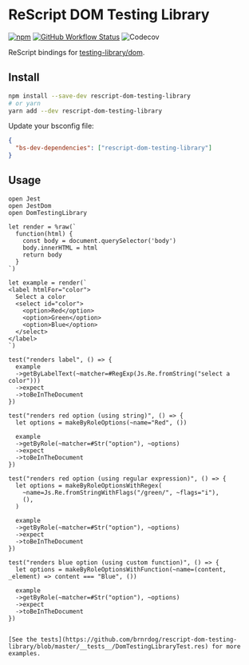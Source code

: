 # ReScript DOM Testing Library

[![npm](https://img.shields.io/npm/v/rescript-dom-testing-library?label=version&style=flat-square)](https://www.npmjs.com/package/rescript-dom-testing-library)
[![GitHub Workflow Status](https://img.shields.io/github/workflow/status/brnrdog/rescript-dom-testing-library/Version%20Release?style=flat-square)](https://github.com/brnrdog/rescript-dom-testing-library/actions/workflows/release.yml)
![Codecov](https://img.shields.io/codecov/c/github/brnrdog/rescript-dom-testing-library?style=flat-square)

ReScript bindings for [testing-library/dom](https://github.com/testing-library/dom-testing-library/).

## Install

```bash
npm install --save-dev rescript-dom-testing-library
# or yarn
yarn add --dev rescript-dom-testing-library
```

Update your bsconfig file:

```json
{
  "bs-dev-dependencies": ["rescript-dom-testing-library"]
}
```

## Usage

```res
open Jest
open JestDom
open DomTestingLibrary

let render = %raw(`
  function(html) {
    const body = document.querySelector('body')
    body.innerHTML = html
    return body
  }
`)

let example = render(`
<label htmlFor="color">
  Select a color
  <select id="color">
    <option>Red</option>
    <option>Green</option>
    <option>Blue</option>
  </select>
</label>
`)

test("renders label", () => {
  example
  ->getByLabelText(~matcher=#RegExp(Js.Re.fromString("select a color")))
  ->expect
  ->toBeInTheDocument
})

test("renders red option (using string)", () => {
  let options = makeByRoleOptions(~name="Red", ())

  example
  ->getByRole(~matcher=#Str("option"), ~options)
  ->expect
  ->toBeInTheDocument
})

test("renders red option (using regular expression)", () => {
  let options = makeByRoleOptionsWithRegex(
    ~name=Js.Re.fromStringWithFlags("/green/", ~flags="i"),
    (),
  )

  example
  ->getByRole(~matcher=#Str("option"), ~options)
  ->expect
  ->toBeInTheDocument
})

test("renders blue option (using custom function)", () => {
  let options = makeByRoleOptionsWithFunction(~name=(content, _element) => content === "Blue", ())

  example
  ->getByRole(~matcher=#Str("option"), ~options)
  ->expect
  ->toBeInTheDocument
})


[See the tests](https://github.com/brnrdog/rescript-dom-testing-library/blob/master/__tests__/DomTestingLibraryTest.res) for more examples.
```
